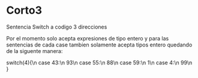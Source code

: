 # Corto3
Sentencia Switch  a codigo 3 direcciones

Por el momento solo acepta expresiones de tipo entero y para las sentencias de cada case tambien solamente acepta tipos entero
quedando de la siguente manera:

switch(4){\n
  case 43:\n
    93\n
  case 55:\n
    88\n
  case 59:\n
    1\n
  case 4:\n
    99\n
}

